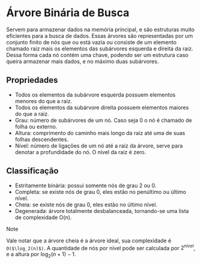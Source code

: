 # Árvore Binária de Busca
Servem para armazenar dados na memória principal, e são estruturas muito eficientes para a busca de dados. Essas árvores são representadas por um conjunto finito de nós que ou está vazia ou consiste de um elemento chamado raiz mais os elementos das subárvores esquerda e direita da raiz.
Dessa forma cada nó contém uma chave, podendo ser um estrutura caso queira armazenar mais dados, e no máximo duas subárvores.

## Propriedades
- Todos os elementos da subárvore esquerda possuem elementos menores do que a raiz.
- Todos os elementos da subárvore direita possuem elementos maiores do que a raiz.
- Grau: número de subárvores de um nó. Caso seja 0 o nó é chamado de folha ou externo.
- Altura: comprimento do caminho mais longo da raiz até uma de suas folhas descendentes.
- Nível: número de ligações de um nó até a raiz da árvore, serve para denotar a profundidade do nó. O nível da raiz é zero.

## Classificação
- Estritamente binária: possui somente nós de grau 2 ou 0.
- Completa: se existe nós de grau 0, eles estão no penúltimo ou último nível.
- Cheia: se existe nós de grau 0, eles estão no último nível.
- Degenerada: árvore totalmente desbalanceada, tornando-se uma lista de complexidade O(n).
  
> [!NOTE]
> Vale notar que a árvore cheia é a árvore ideal, sua complexidade é `O($\log_2(n)$)`. A quantidade de nós por nível pode ser calculada por $2^{nível}$, e a altura por $\log_2(n+1) - 1$.

